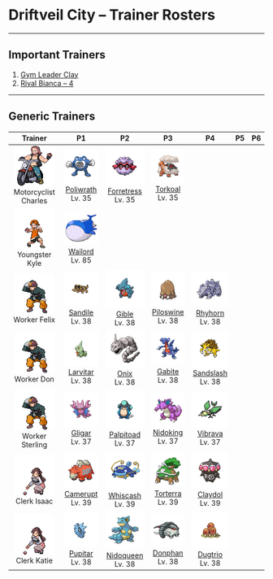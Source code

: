 # Driftveil City – Trainer Rosters

---

## Important Trainers

1. [Gym Leader Clay](important_trainers.md#gym-leader-clay)
2. [Rival Bianca – 4](important_trainers.md#rival-bianca-4)

---

## Generic Trainers</h3>

| Trainer | P1 | P2 | P3 | P4 | P5 | P6 |
|:-------:|:--:|:--:|:--:|:--:|:--:|:--:|
| ![Motorcyclist Charles](../../assets/trainers/motorcyclist.png "Motorcyclist Charles")<br>Motorcyclist Charles | ![Poliwrath](../../assets/sprites/poliwrath/front.png)<br>[Poliwrath](../../pokemon/poliwrath.md/)<br>Lv. 35 | ![Forretress](../../assets/sprites/forretress/front.png)<br>[Forretress](../../pokemon/forretress.md/)<br>Lv. 35 | ![Torkoal](../../assets/sprites/torkoal/front.png)<br>[Torkoal](../../pokemon/torkoal.md/)<br>Lv. 35 |
| ![Youngster Kyle](../../assets/trainers/youngster.png "Youngster Kyle")<br>Youngster Kyle | ![Wailord](../../assets/sprites/wailord/front.png)<br>[Wailord](../../pokemon/wailord.md/)<br>Lv. 85 |
| ![Worker Felix](../../assets/trainers/worker.png "Worker Felix")<br>Worker Felix | ![Sandile](../../assets/sprites/sandile/front.png)<br>[Sandile](../../pokemon/sandile.md/)<br>Lv. 38 | ![Gible](../../assets/sprites/gible/front.png)<br>[Gible](../../pokemon/gible.md/)<br>Lv. 38 | ![Piloswine](../../assets/sprites/piloswine/front.png)<br>[Piloswine](../../pokemon/piloswine.md/)<br>Lv. 38 | ![Rhyhorn](../../assets/sprites/rhyhorn/front.png)<br>[Rhyhorn](../../pokemon/rhyhorn.md/)<br>Lv. 38 |
| ![Worker Don](../../assets/trainers/worker.png "Worker Don")<br>Worker Don | ![Larvitar](../../assets/sprites/larvitar/front.png)<br>[Larvitar](../../pokemon/larvitar.md/)<br>Lv. 38 | ![Onix](../../assets/sprites/onix/front.png)<br>[Onix](../../pokemon/onix.md/)<br>Lv. 38 | ![Gabite](../../assets/sprites/gabite/front.png)<br>[Gabite](../../pokemon/gabite.md/)<br>Lv. 38 | ![Sandslash](../../assets/sprites/sandslash/front.png)<br>[Sandslash](../../pokemon/sandslash.md/)<br>Lv. 38 |
| ![Worker Sterling](../../assets/trainers/worker.png "Worker Sterling")<br>Worker Sterling | ![Gligar](../../assets/sprites/gligar/front.png)<br>[Gligar](../../pokemon/gligar.md/)<br>Lv. 37 | ![Palpitoad](../../assets/sprites/palpitoad/front.png)<br>[Palpitoad](../../pokemon/palpitoad.md/)<br>Lv. 37 | ![Nidoking](../../assets/sprites/nidoking/front.png)<br>[Nidoking](../../pokemon/nidoking.md/)<br>Lv. 37 | ![Vibrava](../../assets/sprites/vibrava/front.png)<br>[Vibrava](../../pokemon/vibrava.md/)<br>Lv. 37 |
| ![Clerk Isaac](../../assets/trainers/clerk.png "Clerk Isaac")<br>Clerk Isaac | ![Camerupt](../../assets/sprites/camerupt/front.png)<br>[Camerupt](../../pokemon/camerupt.md/)<br>Lv. 39 | ![Whiscash](../../assets/sprites/whiscash/front.png)<br>[Whiscash](../../pokemon/whiscash.md/)<br>Lv. 39 | ![Torterra](../../assets/sprites/torterra/front.png)<br>[Torterra](../../pokemon/torterra.md/)<br>Lv. 39 | ![Claydol](../../assets/sprites/claydol/front.png)<br>[Claydol](../../pokemon/claydol.md/)<br>Lv. 39 |
| ![Clerk Katie](../../assets/trainers/clerk.png "Clerk Katie")<br>Clerk Katie | ![Pupitar](../../assets/sprites/pupitar/front.png)<br>[Pupitar](../../pokemon/pupitar.md/)<br>Lv. 38 | ![Nidoqueen](../../assets/sprites/nidoqueen/front.png)<br>[Nidoqueen](../../pokemon/nidoqueen.md/)<br>Lv. 38 | ![Donphan](../../assets/sprites/donphan/front.png)<br>[Donphan](../../pokemon/donphan.md/)<br>Lv. 38 | ![Dugtrio](../../assets/sprites/dugtrio/front.png)<br>[Dugtrio](../../pokemon/dugtrio.md/)<br>Lv. 38 |

